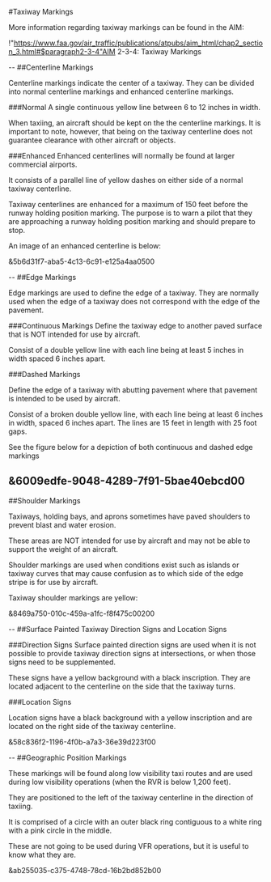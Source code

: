 #Taxiway Markings

More information regarding taxiway markings can be found in the AIM:

!"https://www.faa.gov/air_traffic/publications/atpubs/aim_html/chap2_section_3.html#$paragraph2-3-4"AIM 2-3-4: Taxiway Markings


--
##Centerline Markings

Centerline markings indicate the center of a taxiway. They can be divided into normal centerline markings and enhanced centerline markings.

###Normal
A single continuous yellow line between 6 to 12 inches in width.

When taxiing, an aircraft should be kept on the the centerline markings. It is important to note, however, that being on the taxiway centerline does not guarantee clearance with other aircraft or objects.

###Enhanced
Enhanced centerlines will normally be found at larger commercial airports.

It consists of a parallel line of yellow dashes on either side of a normal taxiway centerline.

Taxiway centerlines are enhanced for a maximum of 150 feet before the runway holding position marking. The purpose is to warn a pilot that they are approaching a runway holding position marking and should prepare to stop.

An image of an enhanced centerline is below:

&5b6d31f7-aba5-4c13-6c91-e125a4aa0500


--
##Edge Markings

Edge markings are used to define the edge of a taxiway. They are normally used when the edge of a taxiway does not correspond with the edge of the pavement.

###Continuous Markings
Define the taxiway edge to another paved surface that is NOT intended for use by aircraft.

Consist of a double yellow line with each line being at least 5 inches in width spaced 6 inches apart.

###Dashed Markings

Define the edge of a taxiway with abutting pavement where that pavement is intended to be used by aircraft.

Consist of a broken double yellow line, with each line being at least 6 inches in width, spaced 6 inches apart. The lines are 15 feet in length with 25 foot gaps.

See the figure below for a depiction of both continuous and dashed edge markings


&6009edfe-9048-4289-7f91-5bae40ebcd00
--
##Shoulder Markings

Taxiways, holding bays, and aprons sometimes have paved shoulders to prevent blast and water erosion.

These areas are NOT intended for use by aircraft and may not be able to support the weight of an aircraft.

Shoulder markings are used when conditions exist such as islands or taxiway curves that may cause confusion as to which side of the edge stripe is for use by aircraft.

Taxiway shoulder markings are yellow:

&8469a750-010c-459a-a1fc-f8f475c00200


--
##Surface Painted Taxiway Direction Signs and Location Signs

###Direction Signs
Surface painted direction signs are used when it is not possible to provide taxiway direction signs at intersections, or when those signs need to be supplemented.

These signs have a yellow background with a black inscription. They are located adjacent to the centerline on the side that the taxiway turns.

###Location Signs

Location signs have a black background with a yellow inscription and are located on the right side of the taxiway centerline.

&58c836f2-1196-4f0b-a7a3-36e39d223f00

--
##Geographic Position Markings

These markings will be found along low visibility taxi routes and are used during low visibility operations (when the RVR is below 1,200 feet).

They are positioned to the left of the taxiway centerline in the direction of taxiing.

It is comprised of a circle with an outer black ring contiguous to a white ring with a pink circle in the middle.

These are not going to be used during VFR operations, but it is useful to know what they are.

&ab255035-c375-4748-78cd-16b2bd852b00


